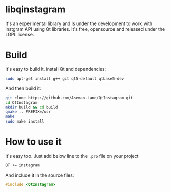 # libqinstagram
It's an experimental library and Is under the development to work with instgram API using Qt libraries.
It's free, opensource and released under the LGPL license.

# Build

It's easy to build it. install Qt and dependencies:

```bash
sudo apt-get install g++ git qt5-default qtbase5-dev
```

And then build it:

```bash
git clone https://github.com/Aseman-Land/QtInstagram.git
cd QtInstagram
mkdir build && cd build
qmake .. PREFIX=/usr
make
sudo make install
```

# How to use it

It's easy too. Just add below line to the `.pro` file on your project

```perl
QT += instagram
```

And include it in the source files:

```c++
#include <QtInstagram>
```



